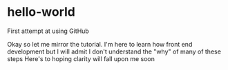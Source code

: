 # hello-world
First attempt at using GitHub

Okay so let me mirror the tutorial. I'm here to learn how front end development but I will admit I don't understand the "why" of many of these steps
Here's to hoping clarity will fall upon me soon
